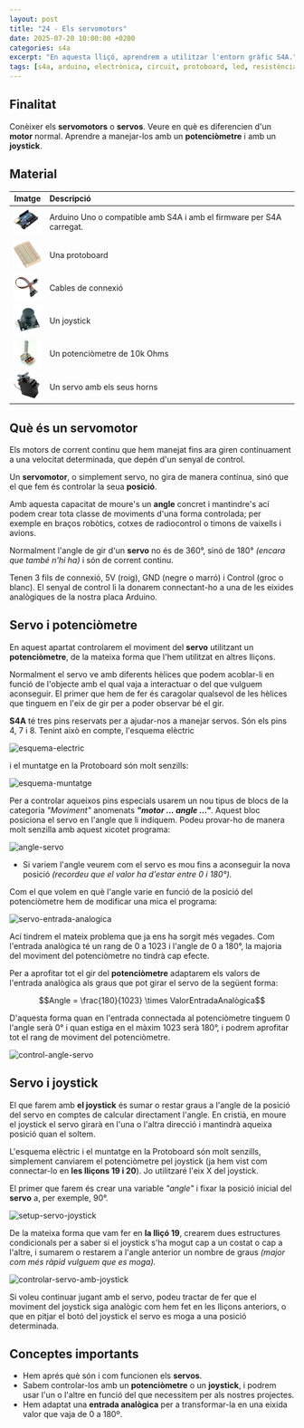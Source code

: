 ```yaml
---
layout: post
title: "24 - Els servomotors"
date: 2025-07-20 10:00:00 +0200
categories: s4a
excerpt: "En aquesta lliçó, aprendrem a utilitzar l'entorn gràfic S4A."
tags: [s4a, arduino, electrònica, circuit, protoboard, led, resistència, potenciòmetre]
---
```



[img1]: /assets/imatges/s4a/s4a_24_01.png "Esquema-electric"
[img2]: /assets/imatges/s4a/s4a_24_02.png "Esquema-muntatge"
[img3]: /assets/imatges/s4a/s4a_24_03.png "Angle-servo"
[img4]: /assets/imatges/s4a/s4a_24_04.png "Servo-entrada-analògica"
[img5]: /assets/imatges/s4a/s4a_24_05.png "Control-angle-servo"
[img6]: /assets/imatges/s4a/s4a_24_06.png "Servo-joystick"
[img7]: /assets/imatges/s4a/s4a_24_07.png "Setup-servo-joystick"
[img8]: /assets/imatges/s4a/s4a_24_08.png "Controlar-servo-amb-joystick"

## Finalitat

Conèixer els **servomotors** o **servos**. Veure en què es diferencien d'un **motor** normal. Aprendre a manejar-los amb un **potenciòmetre** i amb un **joystick**.

## Material

|                                 Imatge                                 | Descripció                                                           |
| :--------------------------------------------------------------------: | :------------------------------------------------------------------- |
|     <img src="/assets/imatges/mat/mat_unor3.png" width="50" height="50">      | Arduino Uno o compatible amb S4A i amb el firmware per S4A carregat. |
|   <img src="/assets/imatges/mat/mat_protoboard.png" width="50" height="50">   | Una protoboard                                                       |
|     <img src="/assets/imatges/mat/mat_dupont.png" width="50" height="50">     | Cables de connexió                                                   |
| <img src="/assets/imatges/mat/mat_KY-023.png" width="50" height="50"> | Un joystick                                                          |
| <img src="/assets/imatges/mat/mat_potenciometre.png" width="50" height="50">  | Un potenciòmetre de 10k Ohms                                         |
|     <img src="/assets/imatges/mat/mat_servo.jpg" width="50" height="50">      | Un servo amb els seus horns                                          |

## Què és un servomotor

Els motors de corrent continu que hem manejat fins ara giren contínuament a una velocitat determinada, que depén d'un senyal de control.

Un **servomotor**, o simplement servo, no gira de manera contínua, sinó que el que fem és controlar la seua **posició**.

Amb aquesta capacitat de moure's un **angle** concret i mantindre's ací podem crear tota classe de moviments d'una forma controlada; per exemple en braços robòtics, cotxes de radiocontrol o timons de vaixells i avions.

Normalment l'angle de gir d'un **servo** no és de 360°, sinó de 180° _(encara que també n'hi ha)_ i són de corrent continu.

Tenen 3 fils de connexió, 5V (roig), GND (negre o marró) i Control (groc o blanc). El senyal de control li la donarem connectant-ho a una de les eixides analògiques de la nostra placa Arduino.

## Servo i potenciòmetre

En aquest apartat controlarem el moviment del **servo** utilitzant un **potenciòmetre**, de la mateixa forma que l'hem utilitzat en altres lliçons.

Normalment el servo ve amb diferents hèlices que podem acoblar-li en funció de l'objecte amb el qual vaja a interactuar o del que vulguem aconseguir. El primer que hem de fer és caragolar qualsevol de les hèlices que tinguem en l'eix de gir per a poder observar bé el gir.

**S4A** té tres pins reservats per a ajudar-nos a manejar servos. Són els pins 4, 7 i 8. Tenint això en compte, l'esquema elèctric

![esquema-electric](img1)

i el muntatge en la Protoboard són molt senzills:

![esquema-muntatge](img2)

Per a controlar aqueixos pins especials usarem un nou tipus de blocs de la categoria _"Moviment"_ anomenats **_"motor ... angle ..."_**. Aquest bloc posiciona el servo en l'angle que li indiquem. Podeu provar-ho de manera molt senzilla amb aquest xicotet programa:

![angle-servo](img3)

- Si variem l'angle veurem com el servo es mou fins a aconseguir la nova posició _(recordeu que el valor ha d'estar entre 0 i 180°)._

Com el que volem en què l'angle varie en funció de la posició del potenciòmetre hem de modificar una mica el programa:

![servo-entrada-analogica](img4)

Ací tindrem el mateix problema que ja ens ha sorgit més vegades. Com l'entrada analògica té un rang de 0 a 1023 i l'angle de 0 a 180°, la majoria del moviment del potenciòmetre no tindrà cap efecte.

Per a aprofitar tot el gir del **potenciòmetre** adaptarem els valors de l'entrada analògica als graus que pot girar el servo de la següent forma:

$$Angle = \frac{180}{1023} \times ValorEntradaAnalògica$$

D'aquesta forma quan en l'entrada connectada al potenciòmetre tinguem 0 l'angle serà 0° i quan estiga en el màxim 1023 serà 180°, i podrem aprofitar tot el rang de moviment del potenciòmetre.

![control-angle-servo](img5)

## Servo i joystick

El que farem amb **el joystick** és sumar o restar graus a l'angle de la posició del servo en comptes de calcular directament l'angle. En cristià, en moure el joystick el servo girarà en l'una o l'altra direcció i mantindrà aqueixa posició quan el soltem.

L'esquema elèctric i el muntatge en la Protoboard són molt senzills, simplement canviarem el potenciòmetre pel joystick (ja hem vist com connectar-lo en **les lliçons 19 i 20**). Jo utilitzaré l'eix X del joystick.

El primer que farem és crear una variable _"angle"_ i fixar la posició inicial del **servo** a, per exemple, 90°.

![setup-servo-joystick](img6)

De la mateixa forma que vam fer en **la lliçó 19**, crearem dues estructures condicionals per a saber si el joystick s'ha mogut cap a un costat o cap a l'altre, i sumarem o restarem a l'angle anterior un nombre de graus _(major com més ràpid vulguem que es moga)._

![controlar-servo-amb-joystick](img7)

Si voleu continuar jugant amb el servo, podeu tractar de fer que el moviment del joystick siga analògic com hem fet en les lliçons anteriors, o que en pitjar el botó del joystick el servo es moga a una posició determinada.

## Conceptes importants

- Hem aprés què són i com funcionen els **servos**.
- Sabem controlar-los amb un **potenciòmetre** o un **joystick**, i podrem usar l'un o l'altre en funció del que necessitem per als nostres projectes.
- Hem adaptat una **entrada analògica** per a transformar-la en una eixida valor que vaja de 0 a 180º.

